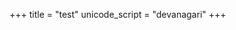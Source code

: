 +++
title = "test"
unicode_script = "devanagari"
+++
<div class="js_include" url="https://vishvasa.github.io/vedAH/sAma/paravastu-saama/devaH/misc-devas/tyamU-Shu/"  newLevelForH1="2" includeTitle="true"> </div>